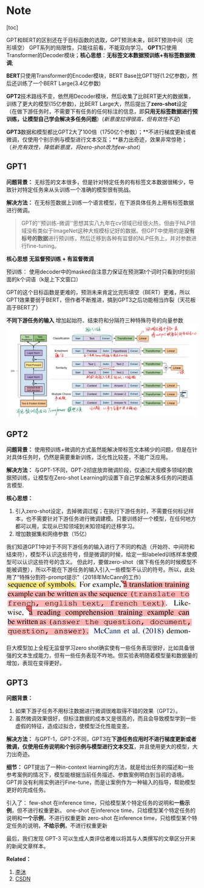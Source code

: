 # Note

[toc]

GPT和BERT的区别还在于目标函数的选取，GPT预测未来，BERT预测中间（完形填空）
GPT系列的局限性，只能往前看，不能双向学习。
**GPT1**只使用Transformer的Decoder模块；**核心思想**：**无标签文本数据预训练+有标签数据微调**;

**BERT**只使用Transformer的Encoder模块，BERT Base比GPT1好(1.2亿参数)，然后还训练了一个BERT Large(3.4亿参数)

**GPT2**技术路线不变，依然用Decoder模块，然后收集了比BERT更大的数据集，训练了更大的模型(15亿参数)，比BERT Large大，然后提出了**zero-shot**设定（在做下游任务时，不需要下有任务的任何标注的信息，即**只用无标签数据进行预训练，让模型自己学会解决多任务问题**）(*新意度拉得很高，但有效性不足*)

**GPT3**数据和模型都比GPT2大了100倍（1750亿个参数）；**不进行梯度更新或者微调，仅使用个别示例与模型进行文本交互；**暴力出奇迹，效果非常惊艳；
（*补充有效性，降低新意度，将zero-shot改为few-shot*）

## GPT1

**问题背景：**
无标签的文本很多，但是针对特定任务的有标签文本数据很稀少，导致针对特定任务来从头训练一个准确的模型很有挑战。

**解决方法：**
在无标签数据上训练一个语言模型，在下游具体任务上用有标签数据进行微调。

> GPT的''预训练-微调''思想其实八九年在cv领域已经很火热，但由于NLP领域没有类似于ImageNet这种大规模标记好的数据。但GPT中使用的是**没有标号的数据**进行预训练，然后迁移到各种有监督的NLP任务上，并对参数进行fine-tuning。

**核心思想**
**无监督预训练 + 有监督微调**

预训练：
使用decoder中的masked自注意力保证在预测第t个词时只看到t时刻前面的k个词语（k是上下文窗口）

GPT的这个目标函数是更难的，预测未来肯定比完形填空（BERT）更难，所以GPT1效果要弱于BERT，但作者不断推进，搞到GPT3之后功能相当炸裂（天花板高于BERT了）

**不同下游任务的输入**
增加起始符、结束符和分隔符三种特殊符号的向量参数
![图 4](../images/af7a3f313d8e5acd97872e0b3a97a9f2dc6985b0e25c992f44e73fad77bfc116.png)  

## GPT2

**问题背景：**
使用预训练+微调的方式虽然能解决带标签文本稀少的问题，但是在针对具体任务时，仍然是需要重新训练，泛化性比较差，不能广泛应用。

**解决方法：**
与GPT-1不同，GPT-2彻底放弃微调阶段，仅通过大规模多领域的数据预训练，让模型在Zero-shot Learning的设置下自己学会解决多任务的问题语言模型.

**核心思想：**

1. 引入zero-shot设定，去掉微调过程；在执行下游任务时，不需要任何标记样本，也不需要针对下游任务进行微调建模。只要训练好一个模型，在任何地方都可以用，实现从已知领域到未知领域的迁移学习。
2. 增加数据集和网络参数（15亿）

我们知道GPT1中对于不同下游任务的输入进行了不同的构造（开始符、中间符和结束符），模型不认识这些符号，但是微调的时候，给定一些labeled训练样本使模型可以认识这些符号的含义。
但此时，要做zero-shot（做下有任务的时候模型不能被调整），所以不能在下游任务的输入引入一些模型不认识的符号。所以，此处用了“特殊分割符-prompt提示”（2018年McCann的工作）
![图 5](../images/86ae9c7bf28b1c70c8003f7f2cc8599bb5fbffdc063de26213c95098be978d85.png)  

巨大模型加上全程无监督学习zero shot确实使有一些任务表现很好，比如具备很强的文本生成能力，但有一些任务表现不咋地。但实验表明随着模型量和数据量的增加，表现在变得更好。

## GPT3

**问题背景：**

1. 如果下游子任务不用标注数据进行微调很难取得不错的效果（GPT2）。
2. 虽然微调效果很好，但标注数据的成本又是很高的，而且会导致模型学到一些虚假的特征，造成过拟合，使模型泛化性能变差。

**解决方法：**
与GPT-1，GPT-2不同，GPT3在**下游任务应用时不进行梯度更新或者微调，仅使用任务说明和个别示例与模型进行文本交互**，并且使用更大的模型，大力出奇迹。

**细节：**
GPT提出了一种in-context learning的方法，就是给出任务的描述和一些参考案例的情况下，模型能根据当前任务描述、参数案例明白到当前的语境。GPT并没有利用实例进行Fine-tune，而是让案例作为一种输入的指导，帮助模型更好的完成任务。

引入了：
few-shot
在inference time，只给模型某个特定任务的说明和**一些示例**，但不进行权重更新。
one-shot
在inference time，只给模型某个特定任务的说明和**一个示例**，不进行权重更新
zero-shot
在inference time，只给模型某个特定任务的说明，**不给示例**，不进行权重更新

最后，我们发现 GPT-3 可以生成人类评估者难以将其与人类撰写的文章区分开来的新闻文章样本。

**Related：**

1. [李沐](https://www.bilibili.com/video/BV1AF411b7xQ/?spm_id_from=333.999.0.0)
2. [CSDN](https://blog.csdn.net/qq_42740834/article/details/125189405?ops_request_misc=&request_id=&biz_id=102&utm_term=gpt-123%E5%8C%BA%E5%88%AB&utm_medium=distribute.pc_search_result.none-task-blog-2~all~sobaiduweb~default-0-125189405.142^v59^js_top,201^v3^control_2&spm=1018.2226.3001.4187)
